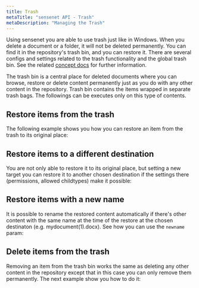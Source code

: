 ```yaml
---
title: Trash
metaTitle: "sensenet API - Trash"
metaDescription: "Managing the Trash"
---
```


Using sensenet you are able to use trash just like in Windows. When you delete a document or a folder, it will not be deleted permanently. You can find it in the repository's trash bin, and you can restore it. There are several configs and settings related to the trash functionality and the global trash bin. See the related [concept docs](/concepts/trash) for further information.

The trash bin is a central place for deleted documents where you can browse, restore or delete content permanently just as you do with any other content in the repository. Trash bin contains the items wrapped in separate trash bags. The followings can be executes only on this type of contents.

## Restore items from the trash

The following example shows you how you can restore an item from the trash to its original place:

<tab category="content-management" article="trash" example="restoreFromTrash" />

## Restore items to a different destination

 You are not only able to restore it to its original place, but setting a new target you can restore it to another chosen destination if the settings there (permissions, allowed childtypes) make it possible:

<tab category="content-management" article="trash" example="restoreToAnotherDestination" />


## Restore items with a new name

It is possible to rename the restored content automatically if there's other content with the same name at the time of the restore at the chosen destinaton (e.g. mydocument(1).docx). See how you can use the `newname` param:

<tab category="content-management" article="trash" example="restoreWithNewName" />

## Delete items from the trash

Removing an item from the trash bin works the same as deleting any other content in the repository except that in this case you can only remove them permanently. The next example show you how to do it:

<tab category="content-management" article="trash" example="deleteFromTrash" />
